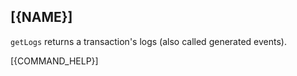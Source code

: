 ## [{NAME}]

`getLogs` returns a transaction's logs (also called generated events).

[{COMMAND_HELP}]
